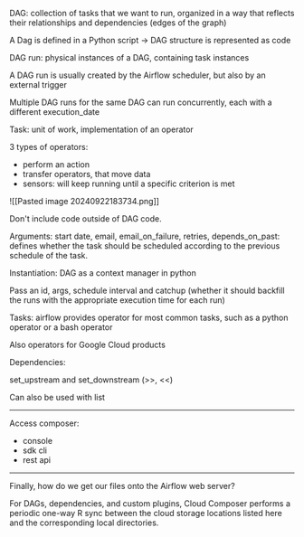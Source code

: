 
DAG: collection of tasks that we want to run, organized in a way that reflects their relationships and dependencies (edges of the graph)

A Dag is defined in a Python script -> DAG structure is represented as code

DAG run: physical instances of a DAG, containing task instances

A DAG run is usually created by the Airflow scheduler, but also by an external trigger

Multiple DAG runs for the same DAG can run concurrently, each with a different execution_date

Task: unit of work, implementation of an operator

3 types of operators:
- perform an action
- transfer operators, that move data
- sensors: will keep running until a specific criterion is met

![[Pasted image 20240922183734.png]]

Don't include code outside of DAG code.

Arguments: start date, email, email_on_failure, retries, depends_on_past: defines whether the task should be scheduled according to the previous schedule of the task. 

Instantiation:
DAG as a context manager in python

Pass an id, args, schedule interval and catchup (whether it should backfill the runs with the appropriate execution time for each run)

Tasks:
airflow provides operator for most common tasks, such as a python operator or a bash operator

Also operators for Google Cloud products

Dependencies:

set_upstream and set_downstream (>>, <<)

Can also be used with list

---

Access composer:

- console
- sdk cli
- rest api

---

Finally, how do we get our files onto the Airflow web server?

For DAGs, dependencies, and custom plugins, Cloud Composer performs a periodic one-way R sync between the cloud storage locations listed here and the corresponding local directories.